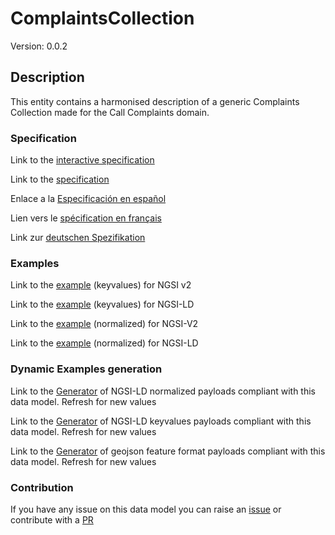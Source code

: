 # ComplaintsCollection
Version: 0.0.2

## Description 

This entity contains a harmonised description of a generic Complaints Collection made for the Call Complaints domain.
### Specification

Link to the [interactive specification](https://swagger.lab.fiware.org/?url=https://github.com/smart-data-models/dataModel.CallComplaints/blob/master/ComplaintsCollection/swagger.yaml)

Link to the [specification](https://github.com/smart-data-models/dataModel.CallComplaints/blob/master/ComplaintsCollection/doc/spec.md)

Enlace a la [Especificación en español](https://github.com/smart-data-models/dataModel.CallComplaints/blob/master/ComplaintsCollection/doc/spec_ES.md)

Lien vers le [spécification en français](https://github.com/smart-data-models/dataModel.CallComplaints/blob/master/ComplaintsCollection/doc/spec_FR.md)

Link zur [deutschen Spezifikation](https://github.com/smart-data-models/dataModel.CallComplaints/blob/master/ComplaintsCollection/doc/spec_DE.md)
### Examples

Link to the [example](https://github.com/smart-data-models/dataModel.CallComplaints/blob/master/ComplaintsCollection/examples/example.json) (keyvalues) for NGSI v2

Link to the [example](https://github.com/smart-data-models/dataModel.CallComplaints/blob/master/ComplaintsCollection/examples/example.jsonld) (keyvalues) for NGSI-LD

Link to the [example](https://github.com/smart-data-models/dataModel.CallComplaints/blob/master/ComplaintsCollection/examples/example-normalized.json) (normalized) for NGSI-V2

Link to the [example](https://github.com/smart-data-models/dataModel.CallComplaints/blob/master/ComplaintsCollection/examples/example-normalized.jsonld) (normalized) for NGSI-LD
### Dynamic Examples generation

Link to the [Generator](https://smartdatamodels.org/extra/ngsi-ld_generator.php?schemaUrl=https://raw.githubusercontent.com/smart-data-models/dataModel.CallComplaints/master/ComplaintsCollection/schema.json&email=info@smartdatamodels.org) of NGSI-LD normalized payloads compliant with this data model. Refresh for new values

Link to the [Generator](https://smartdatamodels.org/extra/ngsi-ld_generator_keyvalues.php?schemaUrl=https://raw.githubusercontent.com/smart-data-models/dataModel.CallComplaints/master/ComplaintsCollection/schema.json&email=info@smartdatamodels.org) of NGSI-LD keyvalues payloads compliant with this data model. Refresh for new values

Link to the [Generator](https://smartdatamodels.org/extra/geojson_features_generator_v1.0.php?schemaUrl=https://raw.githubusercontent.com/smart-data-models/dataModel.CallComplaints/master/ComplaintsCollection/schema.json&email=info@smartdatamodels.org) of geojson feature format payloads compliant with this data model. Refresh for new values
### Contribution

 If you have any issue on this data model you can raise an [issue](https://github.com/smart-data-models/dataModel.CallComplaints/issues)  or contribute with a [PR](https://github.com/smart-data-models/dataModel.CallComplaints/pulls)
